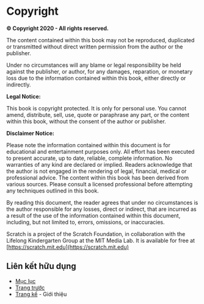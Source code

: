 # Copyright

**© Copyright 2020 - All rights reserved.**

The content contained within this book may not be reproduced, duplicated or
transmitted without direct written permission from the author or the
publisher.

Under no circumstances will any blame or legal responsibility be held against
the publisher, or author, for any damages, reparation, or monetary loss due to
the information contained within this book, either directly or indirectly.

**Legal Notice:**

This book is copyright protected. It is only for personal use. You cannot
amend, distribute, sell, use, quote or paraphrase any part, or the content
within this book, without the consent of the author or publisher.

**Disclaimer Notice:**

Please note the information contained within this document is for educational
and entertainment purposes only. All effort has been executed to present
accurate, up to date, reliable, complete information. No warranties of any
kind are declared or implied. Readers acknowledge that the author is not
engaged in the rendering of legal, financial, medical or professional advice.
The content within this book has been derived from various sources. Please
consult a licensed professional before attempting any techniques outlined in
this book.

By reading this document, the reader agrees that under no circumstances is
the author responsible for any losses, direct or indirect, that are incurred as a
result of the use of the information contained within this document,
including, but not limited to, errors, omissions, or inaccuracies.

Scratch is a project of the Scratch Foundation, in collaboration with the
Lifelong Kindergarten Group at the MIT Media Lab. It is available for free at
[https://scratch.mit.edu](https://scratch.mit.edu)

## Liên kết hữu dụng
- [Mục lục](README.md)
- [Trang trước](README.md)
- [Trang kế](introduction.md) - Giới thiệu
